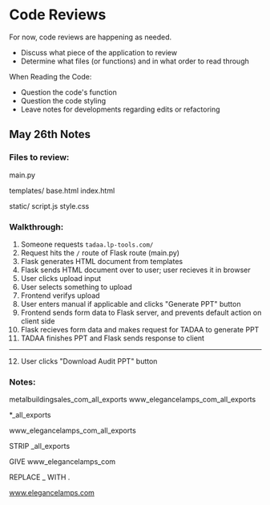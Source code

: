 # Code Reviews

For now, code reviews are happening as needed.

* Discuss what piece of the application to review
* Determine what files (or functions) and in what order to read through

When Reading the Code:
* Question the code's function
* Question the code styling
* Leave notes for developments regarding edits or refactoring

## May 26th Notes

### Files to review:

main.py

templates/
	base.html
	index.html

static/
	script.js
	style.css

### Walkthrough:

1. Someone requests `tadaa.lp-tools.com/`
2. Request hits the `/` route of Flask route (main.py)
3. Flask generates HTML document from templates
4. Flask sends HTML document over to user; user recieves it in browser
5. User clicks upload input
6. User selects something to upload
7. Frontend verifys upload
8. User enters manual if applicable and clicks "Generate PPT" button
9. Frontend sends form data to Flask server, and prevents default action on client side
10. Flask recieves form data and makes request for TADAA to generate PPT
11. TADAA finishes PPT and Flask sends response to client

---

12. User clicks "Download Audit PPT" button

### Notes:

metalbuildingsales_com_all_exports
www_elegancelamps_com_all_exports

*_all_exports

www_elegancelamps_com_all_exports

STRIP _all_exports

GIVE www_elegancelamps_com

REPLACE _ WITH .

www.elegancelamps.com